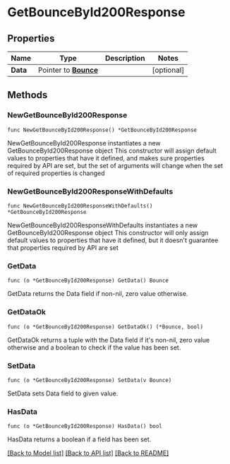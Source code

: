 # GetBounceById200Response

## Properties

Name | Type | Description | Notes
------------ | ------------- | ------------- | -------------
**Data** | Pointer to [**Bounce**](Bounce.md) |  | [optional] 

## Methods

### NewGetBounceById200Response

`func NewGetBounceById200Response() *GetBounceById200Response`

NewGetBounceById200Response instantiates a new GetBounceById200Response object
This constructor will assign default values to properties that have it defined,
and makes sure properties required by API are set, but the set of arguments
will change when the set of required properties is changed

### NewGetBounceById200ResponseWithDefaults

`func NewGetBounceById200ResponseWithDefaults() *GetBounceById200Response`

NewGetBounceById200ResponseWithDefaults instantiates a new GetBounceById200Response object
This constructor will only assign default values to properties that have it defined,
but it doesn't guarantee that properties required by API are set

### GetData

`func (o *GetBounceById200Response) GetData() Bounce`

GetData returns the Data field if non-nil, zero value otherwise.

### GetDataOk

`func (o *GetBounceById200Response) GetDataOk() (*Bounce, bool)`

GetDataOk returns a tuple with the Data field if it's non-nil, zero value otherwise
and a boolean to check if the value has been set.

### SetData

`func (o *GetBounceById200Response) SetData(v Bounce)`

SetData sets Data field to given value.

### HasData

`func (o *GetBounceById200Response) HasData() bool`

HasData returns a boolean if a field has been set.


[[Back to Model list]](../README.md#documentation-for-models) [[Back to API list]](../README.md#documentation-for-api-endpoints) [[Back to README]](../README.md)


